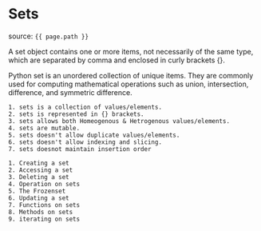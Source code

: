 # Sets

source: `{{ page.path }}`

A set object contains one or more items, not necessarily of the same type, which are separated by comma and enclosed in curly brackets {}.

Python set is an unordered collection of unique items. They are commonly used for computing mathematical operations such as union, intersection, difference, and symmetric difference.

```tip
1. sets is a collection of values/elements.
2. sets is represented in {} brackets.
3. sets allows both Homeogenous & Hetrogenous values/elements.
4. sets are mutable.
5. sets doesn't allow duplicate values/elements.
6. sets doesn't allow indexing and slicing.
7. sets doesnot maintain insertion order
```
```note
1. Creating a set
2. Accessing a set
3. Deleting a set
4. Operation on sets
5. The Frozenset
6. Updating a set
7. Functions on sets
8. Methods on sets
9. iterating on sets
```





